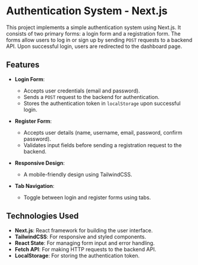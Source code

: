 # Authentication System - Next.js

This project implements a simple authentication system using Next.js. It consists of two primary forms: a login form and a registration form. The forms allow users to log in or sign up by sending `POST` requests to a backend API. Upon successful login, users are redirected to the dashboard page.

## Features

- **Login Form**:
  - Accepts user credentials (email and password).
  - Sends a `POST` request to the backend for authentication.
  - Stores the authentication token in `localStorage` upon successful login.

- **Register Form**:
  - Accepts user details (name, username, email, password, confirm password).
  - Validates input fields before sending a registration request to the backend.

- **Responsive Design**:
  - A mobile-friendly design using TailwindCSS.

- **Tab Navigation**:
  - Toggle between login and register forms using tabs.

## Technologies Used

- **Next.js**: React framework for building the user interface.
- **TailwindCSS**: For responsive and styled components.
- **React State**: For managing form input and error handling.
- **Fetch API**: For making HTTP requests to the backend API.
- **LocalStorage**: For storing the authentication token.



